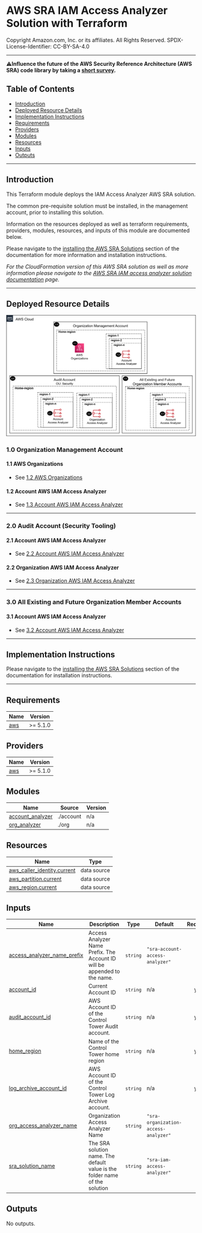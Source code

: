 # AWS SRA IAM Access Analyzer Solution with Terraform<!-- omit in toc -->
<!-- markdownlint-disable MD033 -->

Copyright Amazon.com, Inc. or its affiliates. All Rights Reserved. SPDX-License-Identifier: CC-BY-SA-4.0

---

⚠️**Influence the future of the AWS Security Reference Architecture (AWS SRA) code library by taking a [short survey](https://amazonmr.au1.qualtrics.com/jfe/form/SV_9oFz0p67iCw3obk).**

## <!-- omit in toc -->

## Table of Contents<!-- omit in toc -->

- [Introduction](#introduction)
- [Deployed Resource Details](#deployed-resource-details)
- [Implementation Instructions](#implementation-instructions)
- [Requirements](#requirements)
- [Providers](#providers)
- [Modules](#modules)
- [Resources](#resources)
- [Inputs](#inputs)
- [Outputs](#outputs)

---

## Introduction

This Terraform module deploys the IAM Access Analyzer AWS SRA solution.  

The common pre-requisite solution must be installed, in the management account, prior to installing this solution.

Information on the resources deployed as well as terraform requirements, providers, modules, resources, and inputs of this module are documented below.

Please navigate to the [installing the AWS SRA Solutions](./../../README.md#installing-the-aws-sra-solutions) section of the documentation for more information and installation instructions.

*For the CloudFormation version of this AWS SRA solution as well as more information please navigate to the [AWS SRA IAM access analyzer solution documentation](./../../../solutions/iam/iam_access_analyzer/README.md) page.*

---

## Deployed Resource Details

![Architecture](./../../../solutions/iam/iam_access_analyzer/documentation/iam-access-analyzer-terraform.png)

### 1.0 Organization Management Account<!-- omit in toc -->

#### 1.1 AWS Organizations<!-- omit in toc -->

- See [1.2 AWS Organizations](./../../../solutions/iam/iam_access_analyzer/README.md#12-aws-organizations)

#### 1.2 Account AWS IAM Access Analyzer<!-- omit in toc -->

- See [1.3 Account AWS IAM Access Analyzer](./../../../solutions/iam/iam_access_analyzer/README.md#13-account-aws-iam-access-analyzer)

---

### 2.0 Audit Account (Security Tooling)<!-- omit in toc -->

#### 2.1 Account AWS IAM Access Analyzer<!-- omit in toc -->

- See [2.2 Account AWS IAM Access Analyzer](./../../../solutions/iam/iam_access_analyzer/README.md#22-account-aws-iam-access-analyzer)

#### 2.2 Organization AWS IAM Access Analyzer<!-- omit in toc -->

- See [2.3 Organization AWS IAM Access Analyzer](./../../../solutions/iam/iam_access_analyzer/README.md#23-organization-aws-iam-access-analyzer)

---

### 3.0 All Existing and Future Organization Member Accounts<!-- omit in toc -->

#### 3.1 Account AWS IAM Access Analyzer<!-- omit in toc -->

- See [3.2 Account AWS IAM Access Analyzer](./../../../solutions/iam/iam_access_analyzer/README.md#32-account-aws-iam-access-analyzer)

---

## Implementation Instructions

Please navigate to the [installing the AWS SRA Solutions](./../../README.md#installing-the-aws-sra-solutions) section of the documentation for installation instructions.


---
<!-- BEGIN_TF_DOCS -->
## Requirements

| Name | Version |
|------|---------|
| <a name="requirement_aws"></a> [aws](#requirement\_aws) | >= 5.1.0 |

## Providers

| Name | Version |
|------|---------|
| <a name="provider_aws"></a> [aws](#provider\_aws) | >= 5.1.0 |

## Modules

| Name | Source | Version |
|------|--------|---------|
| <a name="module_account_analyzer"></a> [account\_analyzer](#module\_account\_analyzer) | ./account | n/a |
| <a name="module_org_analyzer"></a> [org\_analyzer](#module\_org\_analyzer) | ./org | n/a |

## Resources

| Name | Type |
|------|------|
| [aws_caller_identity.current](https://registry.terraform.io/providers/hashicorp/aws/latest/docs/data-sources/caller_identity) | data source |
| [aws_partition.current](https://registry.terraform.io/providers/hashicorp/aws/latest/docs/data-sources/partition) | data source |
| [aws_region.current](https://registry.terraform.io/providers/hashicorp/aws/latest/docs/data-sources/region) | data source |

## Inputs

| Name | Description | Type | Default | Required |
|------|-------------|------|---------|:--------:|
| <a name="input_access_analyzer_name_prefix"></a> [access\_analyzer\_name\_prefix](#input\_access\_analyzer\_name\_prefix) | Access Analyzer Name Prefix. The Account ID will be appended to the name. | `string` | `"sra-account-access-analyzer"` | no |
| <a name="input_account_id"></a> [account\_id](#input\_account\_id) | Current Account ID | `string` | n/a | yes |
| <a name="input_audit_account_id"></a> [audit\_account\_id](#input\_audit\_account\_id) | AWS Account ID of the Control Tower Audit account. | `string` | n/a | yes |
| <a name="input_home_region"></a> [home\_region](#input\_home\_region) | Name of the Control Tower home region | `string` | n/a | yes |
| <a name="input_log_archive_account_id"></a> [log\_archive\_account\_id](#input\_log\_archive\_account\_id) | AWS Account ID of the Control Tower Log Archive account. | `string` | n/a | yes |
| <a name="input_org_access_analyzer_name"></a> [org\_access\_analyzer\_name](#input\_org\_access\_analyzer\_name) | Organization Access Analyzer Name | `string` | `"sra-organization-access-analyzer"` | no |
| <a name="input_sra_solution_name"></a> [sra\_solution\_name](#input\_sra\_solution\_name) | The SRA solution name. The default value is the folder name of the solution | `string` | `"sra-iam-access-analyzer"` | no |

## Outputs

No outputs.
<!-- END_TF_DOCS -->